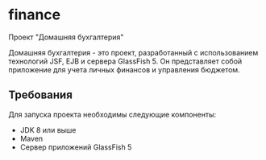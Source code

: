 # finance
Проект "Домашняя бухгалтерия"

Домашняя бухгалтерия - это проект, разработанный с использованием технологий JSF, EJB и сервера GlassFish 5. Он представляет собой приложение для учета личных финансов и управления бюджетом.

## Требования

Для запуска проекта необходимы следующие компоненты:

- JDK 8 или выше
- Maven
- Сервер приложений GlassFish 5
